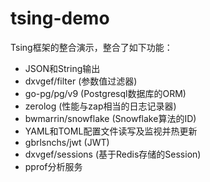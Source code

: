 # tsing-demo

Tsing框架的整合演示，整合了如下功能：
- JSON和String输出
- dxvgef/filter (参数值过滤器)
- go-pg/pg/v9 (Postgresql数据库的ORM)
- zerolog (性能与zap相当的日志记录器)
- bwmarrin/snowflake (Snowflake算法的ID)
- YAML和TOML配置文件读写及监视并热更新
- gbrlsnchs/jwt (JWT)
- dxvgef/sessions (基于Redis存储的Session)
- pprof分析服务